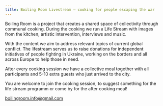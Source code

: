 ```yaml
---
title: Boiling Room Livestream – cooking for people escaping the war
---
```

Boiling Room is a project that creates a shared space of collectivity through communal cooking. During the cooking we run a Life Stream with images from the kitchen, artistic intervention, interviews and music.

With the content we aim to address relevant topics of current global conflict. The lifestream serves us to raise donations for independent initiatives of people fighting in Ukraine, working on the borders and all across Europe to help those in need.

After every cooking session we have a collective meal together with all participants and 5-10 extra guests who just arrived to the city. 

You are welcome to join the cooking session, to suggest something for the life stream programm or come by for the after cooking meal!

boilingroom.info@gmail.com